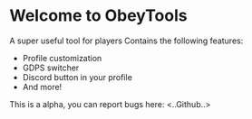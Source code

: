 # Welcome to ObeyTools

A super useful tool for players 
Contains the following features:
- Profile customization
- GDPS switcher
- Discord button in your profile
- And more!

This is a alpha, you can report bugs here: <..Github..>